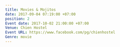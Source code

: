 ```yaml
---
title: Movies & Mojitos
date: 2017-09-04 07:19:00 +07:00
position: 2
Event date: 2017-10-02 21:00:00 +07:00
Venue: Chien Hostel
Event URL: https://www.facebook.com/pg/chienhostel
Genre: movie
---
```


